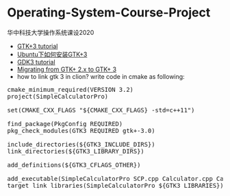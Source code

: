 # Operating-System-Course-Project
华中科技大学操作系统课设2020

- [GTK+3 tutorial](https://developer.gnome.org/gtk3/stable/gtk-getting-started.html)
- [Ubuntu下如何安装GTK+3](https://www.jianshu.com/p/64ca37b99244)
- [GDK3 tutorial](https://developer.gnome.org/gdk3/stable/)
- [Migrating from GTK+ 2.x to GTK+ 3](https://developer.gnome.org/gtk3/stable/gtk-migrating-2-to-3.html)
- how to link gtk 3 in clion?
write code in cmake as following:
<pre>
cmake_minimum_required(VERSION 3.2)
project(SimpleCalculatorPro)

set(CMAKE_CXX_FLAGS "${CMAKE_CXX_FLAGS} -std=c++11")

find_package(PkgConfig REQUIRED)
pkg_check_modules(GTK3 REQUIRED gtk+-3.0)

include_directories(${GTK3_INCLUDE_DIRS})
link_directories(${GTK3_LIBRARY_DIRS})

add_definitions(${GTK3_CFLAGS_OTHER})

add_executable(SimpleCalculatorPro SCP.cpp Calculator.cpp Calculator.h Arithmetics.cpp Arithmetics.h History.cpp History.h Interface.cpp Interface.h)
target_link_libraries(SimpleCalculatorPro ${GTK3_LIBRARIES})
</pre>
